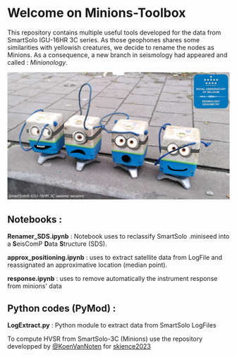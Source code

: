# Welcome on Minions-Toolbox

This repository contains multiple useful tools developed for the data from SmartSolo IGU-16HR 3C series. As those geophones shares some similarities with yellowish creatures, we decide to rename the nodes as Minions. As a consequence, a new branch in seismology had appeared and called : *Minionology*.


<p align="center">
  <img src="Figures/Minions Seismology.be.jpg" width=600></img>
</p>


## Notebooks :

**Renamer_SDS.ipynb** : Notebook uses to reclassify SmartSolo .miniseed into a **S**eisComP **D**ata **S**tructure (SDS).

**approx_positioning.ipynb** : uses to extract satellite data from LogFile and reassignated an approximative location (median point).  

**response.ipynb** : uses to remove automatically the instrument response from minions' data

## Python codes (PyMod) :
 
**LogExtract.py** : Python module to extract data from SmartSolo LogFiles

To compute HVSR from SmartSolo-3C (Minions) use the repository developped by [@KoenVanNoten](https://github.com/KoenVanNoten) for [skience2023](https://github.com/heinerigel/skience2023/tree/main/02_Tuesday/Afternoon)